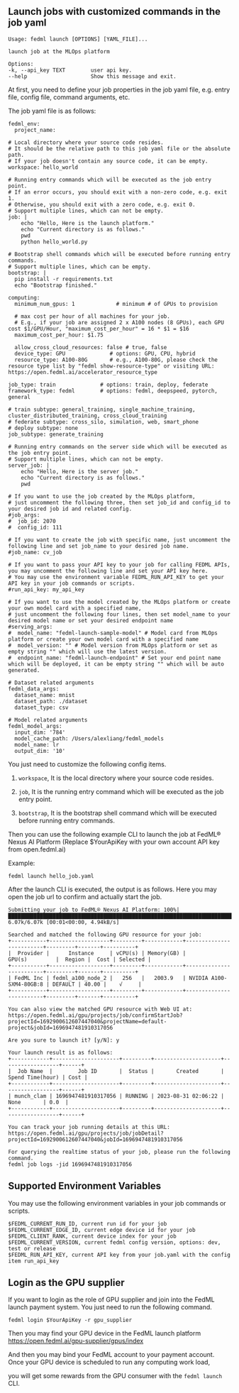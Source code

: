 
## Launch jobs with customized commands in the job yaml
```
Usage: fedml launch [OPTIONS] [YAML_FILE]...

launch job at the MLOps platform

Options:
-k, --api_key TEXT        user api key.
--help                    Show this message and exit.
```
At first, you need to define your job properties in the job yaml file, e.g. entry file, config file, command arguments, etc.

The job yaml file is as follows:
```
fedml_env:
  project_name: 

# Local directory where your source code resides.
# It should be the relative path to this job yaml file or the absolute path.
# If your job doesn't contain any source code, it can be empty.
workspace: hello_world

# Running entry commands which will be executed as the job entry point.
# If an error occurs, you should exit with a non-zero code, e.g. exit 1.
# Otherwise, you should exit with a zero code, e.g. exit 0.
# Support multiple lines, which can not be empty.
job: | 
    echo "Hello, Here is the launch platform."
    echo "Current directory is as follows."
    pwd
    python hello_world.py

# Bootstrap shell commands which will be executed before running entry commands.
# Support multiple lines, which can be empty.
bootstrap: |
  pip install -r requirements.txt
  echo "Bootstrap finished."

computing:
  minimum_num_gpus: 1             # minimum # of GPUs to provision

  # max cost per hour of all machines for your job. 
  # E.g., if your job are assigned 2 x A100 nodes (8 GPUs), each GPU cost $1/GPU/Hour, "maximum_cost_per_hour" = 16 * $1 = $16
  maximum_cost_per_hour: $1.75
  
  allow_cross_cloud_resources: false # true, false
  device_type: GPU              # options: GPU, CPU, hybrid
  resource_type: A100-80G       # e.g., A100-80G, please check the resource type list by "fedml show-resource-type" or visiting URL: https://open.fedml.ai/accelerator_resource_type
  
job_type: train              # options: train, deploy, federate
framework_type: fedml        # options: fedml, deepspeed, pytorch, general

# train subtype: general_training, single_machine_training, cluster_distributed_training, cross_cloud_training
# federate subtype: cross_silo, simulation, web, smart_phone
# deploy subtype: none
job_subtype: generate_training

# Running entry commands on the server side which will be executed as the job entry point.
# Support multiple lines, which can not be empty.
server_job: |
    echo "Hello, Here is the server job."
    echo "Current directory is as follows."
    pwd
    
# If you want to use the job created by the MLOps platform,
# just uncomment the following three, then set job_id and config_id to your desired job id and related config.
#job_args:
#  job_id: 2070
#  config_id: 111

# If you want to create the job with specific name, just uncomment the following line and set job_name to your desired job name.
#job_name: cv_job

# If you want to pass your API key to your job for calling FEDML APIs, you may uncomment the following line and set your API key here.
# You may use the environment variable FEDML_RUN_API_KEY to get your API key in your job commands or scripts.
#run_api_key: my_api_key

# If you want to use the model created by the MLOps platform or create your own model card with a specified name,
# just uncomment the following four lines, then set model_name to your desired model name or set your desired endpoint name
#serving_args:
#  model_name: "fedml-launch-sample-model" # Model card from MLOps platform or create your own model card with a specified name
#  model_version: "" # Model version from MLOps platform or set as empty string "" which will use the latest version.
#  endpoint_name: "fedml-launch-endpoint" # Set your end point name which will be deployed, it can be empty string "" which will be auto generated.

# Dataset related arguments
fedml_data_args:
  dataset_name: mnist
  dataset_path: ./dataset
  dataset_type: csv
  
# Model related arguments
fedml_model_args:
  input_dim: '784'
  model_cache_path: /Users/alexliang/fedml_models
  model_name: lr
  output_dim: '10'
```

You just need to customize the following config items. 

1. `workspace`, It is the local directory where your source code resides.

2. `job`,  It is the running entry command which will be executed as the job entry point.

3. `bootstrap`, It is the bootstrap shell command which will be executed before running entry commands.

Then you can use the following example CLI to launch the job at FedML® Nexus AI Platform
(Replace $YourApiKey with your own account API key from open.fedml.ai)

Example:
```
fedml launch hello_job.yaml
```

After the launch CLI is executed, the output is as follows. Here you may open the job url to confirm and actually start the job.
```
Submitting your job to FedML® Nexus AI Platform: 100%|████████████████████████████████████████████████████████████████████████████████████████| 6.07k/6.07k [00:01<00:00, 4.94kB/s]

Searched and matched the following GPU resource for your job:
+-----------+-------------------+---------+------------+-------------------------+---------+-------+----------+
|  Provider |      Instance     | vCPU(s) | Memory(GB) |          GPU(s)         |  Region |  Cost | Selected |
+-----------+-------------------+---------+------------+-------------------------+---------+-------+----------+
| FedML Inc | fedml_a100_node_2 |   256   |   2003.9   | NVIDIA A100-SXM4-80GB:8 | DEFAULT | 40.00 |    √     |
+-----------+-------------------+---------+------------+-------------------------+---------+-------+----------+

You can also view the matched GPU resource with Web UI at: 
https://open.fedml.ai/gpu/projects/job/confirmStartJob?projectId=1692900612607447040&projectName=default-project&jobId=1696947481910317056

Are you sure to launch it? [y/N]: y

Your launch result is as follows:
+------------+---------------------+---------+---------------------+------------------+------+
|  Job Name  |        Job ID       |  Status |       Created       | Spend Time(hour) | Cost |
+------------+---------------------+---------+---------------------+------------------+------+
| munch_clam | 1696947481910317056 | RUNNING | 2023-08-31 02:06:22 |       None       | 0.0  |
+------------+---------------------+---------+---------------------+------------------+------+

You can track your job running details at this URL:
https://open.fedml.ai/gpu/projects/job/jobDetail?projectId=1692900612607447040&jobId=1696947481910317056

For querying the realtime status of your job, please run the following command.
fedml job logs -jid 1696947481910317056
```

## Supported Environment Variables
You may use the following environment variables in your job commands or scripts.
```
$FEDML_CURRENT_RUN_ID, current run id for your job
$FEDML_CURRENT_EDGE_ID, current edge device id for your job
$FEDML_CLIENT_RANK, current device index for your job
$FEDML_CURRENT_VERSION, current fedml config version, options: dev, test or release
$FEDML_RUN_API_KEY, current API key from your job.yaml with the config item run_api_key
```

## Login as the GPU supplier
If you want to login as the role of GPU supplier and join into the FedML launch payment system. You just need to run the following command.
```
fedml login $YourApiKey -r gpu_supplier
```

Then you may find your GPU device in the FedML launch platform https://open.fedml.ai/gpu-supplier/gpus/index

And then you may bind your FedML account to your payment account. Once your GPU device is scheduled to run any computing work load, 

you will get some rewards from the GPU consumer with the `fedml launch` CLI.

